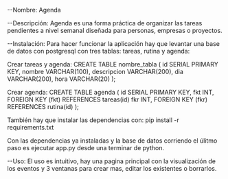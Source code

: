 --Nombre:
Agenda

--Descripción:
Agenda es una forma práctica de organizar las tareas pendientes a nivel semanal diseñada para personas, empresas o proyectos.

--Instalación:
Para hacer funcionar la aplicación hay que levantar una base de datos con postgresql con tres tablas: tareas, rutina y agenda:

Crear tareas y agenda:
CREATE TABLE nombre_tabla (
    id SERIAL PRIMARY KEY,
    nombre VARCHAR(100),
    descripcion VARCHAR(200),
    dia VARCHAR(200),
    hora VARCHAR(20)
);

Crear agenda:
CREATE TABLE agenda (
    id SERIAL PRIMARY KEY,
    fkt INT,
    FOREIGN KEY (fkt) REFERENCES tareas(id)
    fkr INT,
    FOREIGN KEY (fkr) REFERENCES rutina(id)
);

También hay que instalar las dependencias con:
pip install -r requirements.txt

Con las dependencias ya instaladas y la base de datos corriendo el úlitmo paso es ejecutar app.py desde una terminar de python.

--Uso:
El uso es intuitivo, hay una pagina principal con la visualización de los eventos y 3 ventanas para crear mas, editar los existentes o borrarlos.